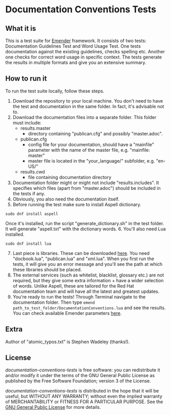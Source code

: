 # Documentation Conventions Tests

## What it is
This is a test suite for [Emender](https://github.com/emender/emender) framework. It consists of two tests: Documentation Guidelines Test and Word Usage Test. One tests documentation against the existing guidelines, checks spelling etc. Another one checks for correct word usage in specific context. The tests generate the results in multiple formats and give you an extensive summary.

## How to run it
To run the test suite locally, follow these steps.
1. Download the repository to your local machine. You don't need to have the test and documentation in the same folder. In fact, it's advisable not to.
2. Download the documentation files into a separate folder. This folder must include:
	* results.master
		* directory containing "publican.cfg" and possibly "master.adoc".
	* publican.cfg
		* config file for your documentation, should have a "mainfile" parameter with the name of the master file, e.g. "mainfile: master"
		* master file is located in the "your_language/" subfolder, e.g. "en-US/"
	* results.cwd
		* file containing documentation directory
3. Documentation folder might or might not include "results.includes". It specifies which files (apart from "master.adoc") should be included in the tests if any.
4. Obviously, you also need the documentation itself.
5. Before running the test make sure to install Aspell dictionary.	
~~~~~~~~
sudo dnf install aspell	
~~~~~~~~ 
Once it's installed, run the script "generate_dictionary.sh" in the test folder. It will generate "aspell.txt" with the dictionary words.
6. You'll also need Lua installed.
~~~~~~~~
sudo dnf install lua
~~~~~~~~
7. Last piece is libraries. These can be downloaded [here](https://github.com/emender/emender-lib/tree/master/lib). You need "docbook.lua", "publican.lua" and "xml.lua". When you first run the tests, it will give you an error message and you'll see the path at which these libraries should be placed.
8. The external services (such as whitelist, blacklist, glossary etc.) are not required, but they give some extra information + have a wider selection of words. Unlike Aspell, these are tailored for the Red Hat documentation team and will have all the latest and greatest updates.
9. You're ready to run the tests! Through Terminal navigate to the documentation folder. Then type `emend path_to_test_folder/DocumentationConventions.lua` and see the results. You can check available Emender parameters [here](https://github.com/emender/emender/blob/master/doc/man/man1/emend.1.pod).

## Extra

Author of "atomic_typos.txt" is Stephen Wadeley (thanks!).

## License

*documentation-conventions-tests* is free software: you can redistribute it
and/or modify it under the terms of the GNU General Public License as published
by the Free Software Foundation; version 3 of the License.

*documentation-conventions-tests* is distributed in the hope that it will be useful,
but WITHOUT ANY WARRANTY; without even the implied warranty of MERCHANTABILITY
or FITNESS FOR A PARTICULAR PURPOSE. See the [GNU General Public
License](http://www.gnu.org/licenses/) for more details.
